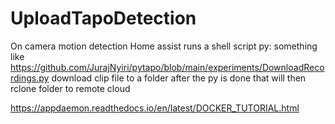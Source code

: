 # UploadTapoDetection

On camera motion detection
Home assist runs a shell script py:
something like https://github.com/JurajNyiri/pytapo/blob/main/experiments/DownloadRecordings.py
download clip file to a folder
after the py is done that will then rclone folder to remote cloud

https://appdaemon.readthedocs.io/en/latest/DOCKER_TUTORIAL.html

